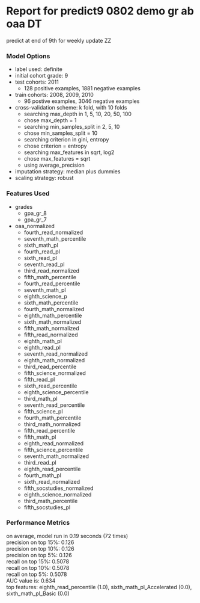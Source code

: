 # Report for predict9 0802 demo gr ab oaa DT
predict at end of 9th for weekly update ZZ

### Model Options
* label used: definite
* initial cohort grade: 9
* test cohorts: 2011
	 * 128 positive examples, 1881 negative examples
* train cohorts: 2008, 2009, 2010
	 * 96 postive examples, 3046 negative examples
* cross-validation scheme: k fold, with 10 folds
	 * searching max_depth in 1, 5, 10, 20, 50, 100
	 * chose max_depth = 1
	 * searching min_samples_split in 2, 5, 10
	 * chose min_samples_split = 10
	 * searching criterion in gini, entropy
	 * chose criterion = entropy
	 * searching max_features in sqrt, log2
	 * chose max_features = sqrt
	 * using average_precision
* imputation strategy: median plus dummies
* scaling strategy: robust

### Features Used
* grades
	 * gpa_gr_8
	 * gpa_gr_7
* oaa_normalized
	 * fourth_read_normalized
	 * seventh_math_percentile
	 * sixth_math_pl
	 * fourth_read_pl
	 * sixth_read_pl
	 * seventh_read_pl
	 * third_read_normalized
	 * fifth_math_percentile
	 * fourth_read_percentile
	 * seventh_math_pl
	 * eighth_science_p
	 * sixth_math_percentile
	 * fourth_math_normalized
	 * eighth_math_percentile
	 * sixth_math_normalized
	 * fifth_math_normalized
	 * fifth_read_normalized
	 * eighth_math_pl
	 * eighth_read_pl
	 * seventh_read_normalized
	 * eighth_math_normalized
	 * third_read_percentile
	 * fifth_science_normalized
	 * fifth_read_pl
	 * sixth_read_percentile
	 * eighth_science_percentile
	 * third_math_pl
	 * seventh_read_percentile
	 * fifth_science_pl
	 * fourth_math_percentile
	 * third_math_normalized
	 * fifth_read_percentile
	 * fifth_math_pl
	 * eighth_read_normalized
	 * fifth_science_percentile
	 * seventh_math_normalized
	 * third_read_pl
	 * eighth_read_percentile
	 * fourth_math_pl
	 * sixth_read_normalized
	 * fifth_socstudies_normalized
	 * eighth_science_normalized
	 * third_math_percentile
	 * fifth_socstudies_pl

### Performance Metrics
on average, model run in 0.19 seconds (72 times) <br/>precision on top 15%: 0.126 <br/>precision on top 10%: 0.126 <br/>precision on top 5%: 0.126 <br/>recall on top 15%: 0.5078 <br/>recall on top 10%: 0.5078 <br/>recall on top 5%: 0.5078 <br/>AUC value is: 0.634 <br/>top features: eighth_read_percentile (1.0), sixth_math_pl_Accelerated (0.0), sixth_math_pl_Basic (0.0)
